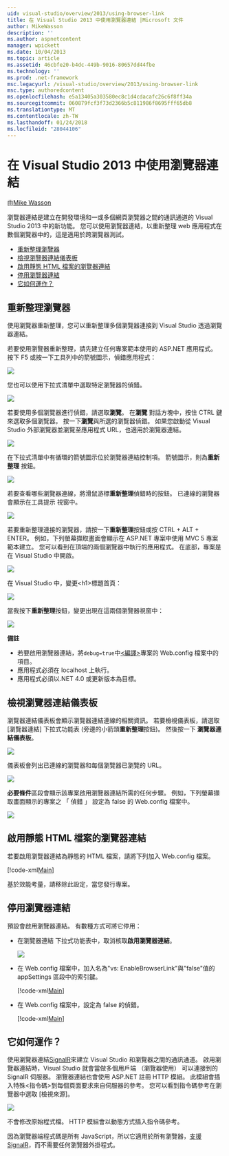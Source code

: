 ```yaml
---
uid: visual-studio/overview/2013/using-browser-link
title: 在 Visual Studio 2013 中使用瀏覽器連結 |Microsoft 文件
author: MikeWasson
description: ''
ms.author: aspnetcontent
manager: wpickett
ms.date: 10/04/2013
ms.topic: article
ms.assetid: 46cbfe20-b4dc-449b-9016-80657dd44fbe
ms.technology: ''
ms.prod: .net-framework
msc.legacyurl: /visual-studio/overview/2013/using-browser-link
msc.type: authoredcontent
ms.openlocfilehash: e5a13405a303580ec8c1d4cdacafc26c6f8ff34a
ms.sourcegitcommit: 060879fcf3f73d2366b5c811986f8695fff65db8
ms.translationtype: MT
ms.contentlocale: zh-TW
ms.lasthandoff: 01/24/2018
ms.locfileid: "28044106"
---
```

<a name="using-browser-link-in-visual-studio-2013"></a>在 Visual Studio 2013 中使用瀏覽器連結
====================
由[Mike Wasson](https://github.com/MikeWasson)

瀏覽器連結是建立在開發環境和一或多個網頁瀏覽器之間的通訊通道的 Visual Studio 2013 中的新功能。 您可以使用瀏覽器連結，以重新整理 web 應用程式在數個瀏覽器中的，這是適用於跨瀏覽器測試。

- [重新整理瀏覽器](#browser-refresh)
- [檢視瀏覽器連結儀表板](#dashboard)
- [啟用靜態 HTML 檔案的瀏覽器連結](#static-html)
- [停用瀏覽器連結](#disabling)
- [它如何運作？](#how-it-works)

<a id="browser-refresh"></a>
## <a name="browser-refresh"></a>重新整理瀏覽器

使用瀏覽器重新整理，您可以重新整理多個瀏覽器連接到 Visual Studio 透過瀏覽器連結。

若要使用瀏覽器重新整理，請先建立任何專案範本使用的 ASP.NET 應用程式。 按下 F5 或按一下工具列中的箭號圖示，偵錯應用程式：

![](using-browser-link/_static/image1.png)

您也可以使用下拉式清單中選取特定瀏覽器的偵錯。

![](using-browser-link/_static/image2.png)

若要使用多個瀏覽器進行偵錯，請選取**瀏覽**。 在**瀏覽** 對話方塊中，按住 CTRL 鍵來選取多個瀏覽器。 按一下**瀏覽**與所選的瀏覽器偵錯。 如果您啟動從 Visual Studio 外部瀏覽器並瀏覽至應用程式 URL，也適用於瀏覽器連結。

![](using-browser-link/_static/image3.png)

在下拉式清單中有循環的箭號圖示位於瀏覽器連結控制項。 箭號圖示，則為**重新整理** 按鈕。

![](using-browser-link/_static/image4.png)

若要查看哪些瀏覽器連線，將滑鼠游標**重新整理**偵錯時的按鈕。 已連線的瀏覽器會顯示在工具提示 視窗中。

![](using-browser-link/_static/image5.png)

若要重新整理連接的瀏覽器，請按一下**重新整理**按鈕或按 CTRL + ALT + ENTER。 例如，下列螢幕擷取畫面會顯示在 ASP.NET 專案中使用 MVC 5 專案範本建立。 您可以看到在頂端的兩個瀏覽器中執行的應用程式。 在底部，專案是在 Visual Studio 中開啟。

![](using-browser-link/_static/image6.png)

在 Visual Studio 中，變更&lt;h1&gt;標題首頁：

![](using-browser-link/_static/image7.png)

當我按下**重新整理**按鈕，變更出現在這兩個瀏覽器視窗中：

![](using-browser-link/_static/image8.png)

**備註**

- 若要啟用瀏覽器連結，將`debug=true`中[&lt;編譯&gt;](https://msdn.microsoft.com/library/s10awwz0(v=vs.85).aspx)專案的 Web.config 檔案中的項目。
- 應用程式必須在 localhost 上執行。
- 應用程式必須以.NET 4.0 或更新版本為目標。

<a id="dashboard"></a>
## <a name="viewing-the-browser-link-dashboard"></a>檢視瀏覽器連結儀表板

瀏覽器連結儀表板會顯示瀏覽器連結連線的相關資訊。 若要檢視儀表板，請選取 [瀏覽器連結] 下拉式功能表 (旁邊的小箭頭**重新整理**按鈕)。 然後按一下 **瀏覽器連結儀表板**。

![](using-browser-link/_static/image9.png)

儀表板會列出已連線的瀏覽器和每個瀏覽器已瀏覽的 URL。

![](using-browser-link/_static/image10.png)

**必要條件**區段會顯示該專案啟用瀏覽器連結所需的任何步驟。 例如，下列螢幕擷取畫面顯示的專案之 「 偵錯 」 設定為 false 的 Web.config 檔案中。

![](using-browser-link/_static/image11.png)

<a id="static-html"></a>
## <a name="enabling-browser-link-for-static-html-files"></a>啟用靜態 HTML 檔案的瀏覽器連結

若要啟用瀏覽器連結為靜態的 HTML 檔案，請將下列加入 Web.config 檔案。

[!code-xml[Main](using-browser-link/samples/sample1.xml)]

基於效能考量，請移除此設定，當您發行專案。

<a id="disabling"></a>
## <a name="disabling-browser-link"></a>停用瀏覽器連結

預設會啟用瀏覽器連結。 有數種方式可將它停用：

- 在瀏覽器連結 下拉式功能表中，取消核取**啟用瀏覽器連結**。 

    ![](using-browser-link/_static/image12.png)
- 在 Web.config 檔案中，加入名為"vs: EnableBrowserLink"與"false"值的 appSettings 區段中的索引鍵。 

    [!code-xml[Main](using-browser-link/samples/sample2.xml)]
- 在 Web.config 檔案中，設定為 false 的偵錯。 

    [!code-xml[Main](using-browser-link/samples/sample3.xml)]

<a id="how-it-works"></a>
## <a name="how-does-it-work"></a>它如何運作？

使用瀏覽器連結[SignalR](../../../signalr/index.md)來建立 Visual Studio 和瀏覽器之間的通訊通道。 啟用瀏覽器連結時，Visual Studio 就會當做多個用戶端 （瀏覽器使用） 可以連接到的 SignalR 伺服器。 瀏覽器連結也會使用 ASP.NET 註冊 HTTP 模組。 此模組會插入特殊&lt;指令碼&gt;到每個頁面要求來自伺服器的參考。 您可以看到指令碼參考在瀏覽器中選取 [檢視來源]。

![](using-browser-link/_static/image13.png)

不會修改原始程式檔。 HTTP 模組會以動態方式插入指令碼參考。

因為瀏覽器端程式碼是所有 JavaScript，所以它適用於所有瀏覽器，[支援 SignalR](../../../signalr/overview/getting-started/supported-platforms.md)，而不需要任何瀏覽器外掛程式。
